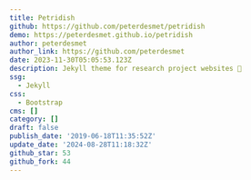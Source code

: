 ```yaml
---
title: Petridish
github: https://github.com/peterdesmet/petridish
demo: https://peterdesmet.github.io/petridish
author: peterdesmet
author_link: https://github.com/peterdesmet
date: 2023-11-30T05:05:53.123Z
description: Jekyll theme for research project websites 🧫
ssg:
  - Jekyll
css:
  - Bootstrap
cms: []
category: []
draft: false
publish_date: '2019-06-18T11:35:52Z'
update_date: '2024-08-28T11:18:32Z'
github_star: 53
github_fork: 44
---
```

